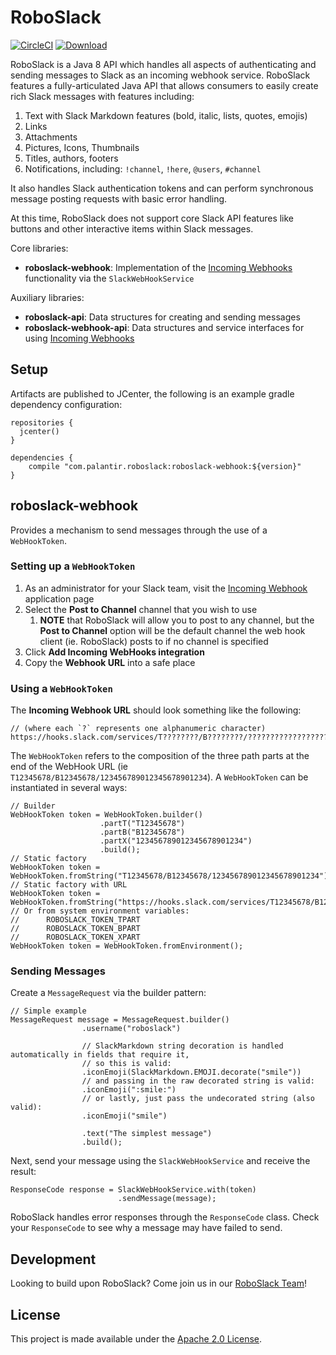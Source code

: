RoboSlack
=========
[![CircleCI](https://circleci.com/gh/palantir/roboslack/tree/master.svg?style=shield)](https://circleci.com/gh/palantir/roboslack/tree/master)
[![Download](https://api.bintray.com/packages/palantir/releases/roboslack/images/download.svg)](https://bintray.com/palantir/releases/roboslack/_latestVersion)


RoboSlack is a Java 8 API which handles all aspects of authenticating and sending messages to Slack as an incoming webhook
 service. RoboSlack features a fully-articulated Java API that allows consumers to easily create rich Slack messages 
 with features including:

1. Text with Slack Markdown features (bold, italic, lists, quotes, emojis)
2. Links
3. Attachments
4. Pictures, Icons, Thumbnails
5. Titles, authors, footers
6. Notifications, including: `!channel`, `!here`, `@users`, `#channel`

It also handles Slack authentication tokens and can perform synchronous message posting requests with basic error handling.

At this time, RoboSlack does not support core Slack API features like buttons and other interactive items within Slack messages.

Core libraries:

- **roboslack-webhook**: Implementation of the [Incoming Webhooks] functionality via the `SlackWebHookService`

Auxiliary libraries:
- **roboslack-api**: Data structures for creating and sending messages
- **roboslack-webhook-api**: Data structures and service interfaces for using [Incoming Webhooks]

Setup
-----

Artifacts are published to JCenter, the following is an example gradle dependency configuration:

```
repositories {
  jcenter()
}

dependencies {
    compile "com.palantir.roboslack:roboslack-webhook:${version}"
}
```

roboslack-webhook
-----------------

Provides a mechanism to send messages through the use of a `WebHookToken`.

### Setting up a `WebHookToken`

1. As an administrator for your Slack team, visit the [Incoming Webhook] application page
2. Select the **Post to Channel** channel that you wish to use
    1. **NOTE** that RoboSlack will allow you to post
to any channel, but the **Post to Channel** option will be the default channel the web hook client (ie. RoboSlack) posts to if no channel is specified
3.  Click **Add Incoming WebHooks integration**
4.  Copy the **Webhook URL** into a safe place

### Using a `WebHookToken`

The **Incoming Webhook URL** should look something like the following:
```
// (where each `?` represents one alphanumeric character)
https://hooks.slack.com/services/T????????/B????????/????????????????????????
```

The `WebHookToken` refers to the composition of the three path parts at the end of the WebHook URL (ie `T12345678/B12345678/123456789012345678901234`). A `WebHookToken` can be instantiated in several ways:
```
// Builder
WebHookToken token = WebHookToken.builder()
                    .partT("T12345678")
                    .partB("B12345678")
                    .partX("123456789012345678901234")
                    .build();
// Static factory
WebHookToken token = WebHookToken.fromString("T12345678/B12345678/123456789012345678901234");
// Static factory with URL
WebHookToken token = WebHookToken.fromString("https://hooks.slack.com/services/T12345678/B12345678/123456789012345678901234");
// Or from system environment variables:
//      ROBOSLACK_TOKEN_TPART
//      ROBOSLACK_TOKEN_BPART
//      ROBOSLACK_TOKEN_XPART
WebHookToken token = WebHookToken.fromEnvironment();
```

### Sending Messages

Create a `MessageRequest` via the builder pattern:
```
// Simple example
MessageRequest message = MessageRequest.builder()
                .username("roboslack")
                
                // SlackMarkdown string decoration is handled automatically in fields that require it,
                // so this is valid:
                .iconEmoji(SlackMarkdown.EMOJI.decorate("smile"))
                // and passing in the raw decorated string is valid:
                .iconEmoji(":smile:")
                // or lastly, just pass the undecorated string (also valid):
                .iconEmoji("smile")
                
                .text("The simplest message")
                .build();
```

Next, send your message using the `SlackWebHookService` and receive the result:

```
ResponseCode response = SlackWebHookService.with(token)
                        .sendMessage(message);
```

RoboSlack handles error responses through the ``ResponseCode`` class. Check your ``ResponseCode`` to see why a message
may have failed to send.

Development
-----------

Looking to build upon RoboSlack?  Come join us in our [RoboSlack Team](https://robo-slack.slack.com)!

License
-------
This project is made available under the
[Apache 2.0 License](http://www.apache.org/licenses/LICENSE-2.0).

[Incoming Webhooks]: https://api.slack.com/incoming-webhooks
[Incoming Webhook]: https://my.slack.com/services/new/incoming-webhook/
